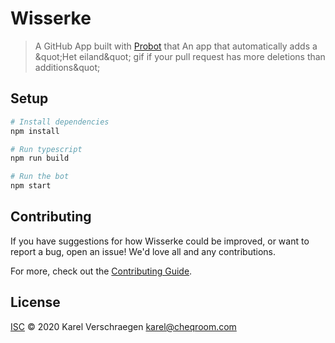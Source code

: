 # Wisserke

> A GitHub App built with [Probot](https://github.com/probot/probot) that An app that automatically adds a \&quot;Het eiland\&quot; gif if your pull request has more deletions than additions\&quot;

## Setup

```sh
# Install dependencies
npm install

# Run typescript
npm run build

# Run the bot
npm start
```

## Contributing

If you have suggestions for how Wisserke could be improved, or want to report a bug, open an issue! We'd love all and any contributions.

For more, check out the [Contributing Guide](CONTRIBUTING.md).

## License

[ISC](LICENSE) © 2020 Karel Verschraegen <karel@cheqroom.com>
